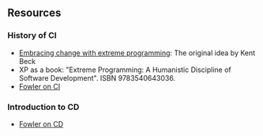 ## Resources

### History of CI

* [Embracing change with extreme programming](http://citeseerx.ist.psu.edu/viewdoc/download?doi=10.1.1.617.9195&rep=rep1&type=pdf): The original idea by Kent Beck
* XP as a book: "Extreme Programming: A Humanistic Discipline of Software Development". ISBN 9783540643036.
* [Fowler on CI](https://martinfowler.com/articles/continuousIntegration.html)

### Introduction to CD

* [Fowler on CD](https://martinfowler.com/bliki/ContinuousDelivery.html)